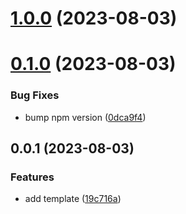 

# [1.0.0](https://github.com/taiga-family/ci/compare/0.1.0...1.0.0) (2023-08-03)

# [0.1.0](https://github.com/taiga-family/ci/compare/0.0.1...0.1.0) (2023-08-03)


### Bug Fixes

* bump npm version ([0dca9f4](https://github.com/taiga-family/ci/commit/0dca9f4e750f9e3f51b5cf1378bf42ac22373dbc))

## 0.0.1 (2023-08-03)

### Features

- add template ([19c716a](https://github.com/taiga-family/ci/commit/19c716a62646f0923159a58a96a985533bc255a4))